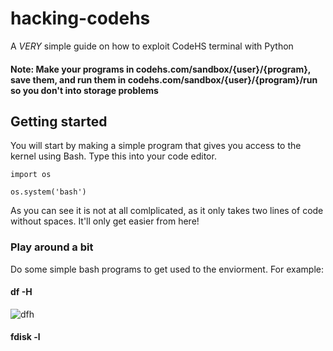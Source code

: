 # hacking-codehs
A *VERY* simple guide on how to exploit CodeHS terminal with Python 

#### Note: Make your programs in codehs.com/sandbox/{user}/{program}, save them, and run them in codehs.com/sandbox/{user}/{program}/run so you don't into storage problems

## Getting started
You will start by making a simple program that gives you access to the kernel using Bash. Type this into your code editor.

```
import os

os.system('bash')
```

As you can see it is not at all comlplicated, as it only takes two lines of code without spaces. It'll only get easier from here!

### Play around a bit

Do some simple bash programs to get used to the enviorment. For example:

#### df -H
![dfh](https://github.com/user-attachments/assets/f2c5ec3e-e4b7-4d05-8d5b-edfe1460d541)
#### fdisk -l

